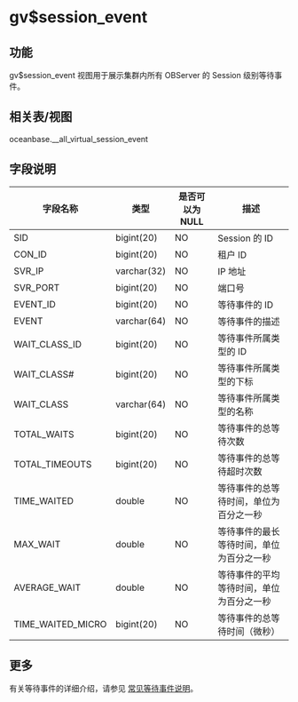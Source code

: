 gv$session_event 
=====================================



功能 
-----------

gv$session_event 视图用于展示集群内所有 OBServer 的 Session 级别等待事件。

相关表/视图 
---------------

oceanbase.__all_virtual_session_event

字段说明 
-------------



|     **字段名称**      |   **类型**    | **是否可以为 NULL** |        **描述**        |
|-------------------|-------------|----------------|----------------------|
| SID               | bigint(20)  | NO             | Session 的 ID         |
| CON_ID            | bigint(20)  | NO             | 租户 ID                |
| SVR_IP            | varchar(32) | NO             | IP 地址                |
| SVR_PORT          | bigint(20)  | NO             | 端口号                  |
| EVENT_ID          | bigint(20)  | NO             | 等待事件的 ID             |
| EVENT             | varchar(64) | NO             | 等待事件的描述              |
| WAIT_CLASS_ID     | bigint(20)  | NO             | 等待事件所属类型的 ID         |
| WAIT_CLASS#       | bigint(20)  | NO             | 等待事件所属类型的下标          |
| WAIT_CLASS        | varchar(64) | NO             | 等待事件所属类型的名称          |
| TOTAL_WAITS       | bigint(20)  | NO             | 等待事件的总等待次数           |
| TOTAL_TIMEOUTS    | bigint(20)  | NO             | 等待事件的总等待超时次数         |
| TIME_WAITED       | double      | NO             | 等待事件的总等待时间，单位为百分之一秒  |
| MAX_WAIT          | double      | NO             | 等待事件的最长等待时间，单位为百分之一秒 |
| AVERAGE_WAIT      | double      | NO             | 等待事件的平均等待时间，单位为百分之一秒 |
| TIME_WAITED_MICRO | bigint(20)  | NO             | 等待事件的总等待时间（微秒）       |


## 更多
有关等待事件的详细介绍，请参见 [常见等待事件说明](../2.wait-event-description.md)。